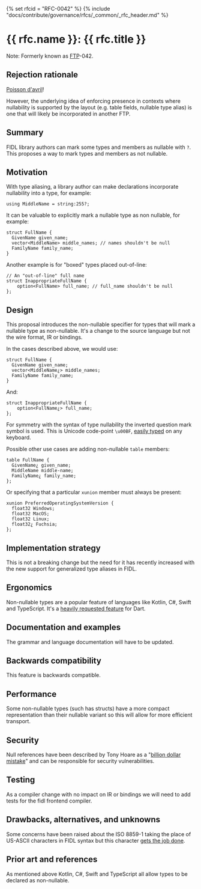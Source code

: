 {% set rfcid = "RFC-0042" %}
{% include "docs/contribute/governance/rfcs/_common/_rfc_header.md" %}
# {{ rfc.name }}: {{ rfc.title }}
<!-- SET the `rfcid` VAR ABOVE. DO NOT EDIT ANYTHING ELSE ABOVE THIS LINE. -->

Note: Formerly known as [FTP](../deprecated-ftp-process.md)-042.

## Rejection rationale

[Poisson d'avril][april-fools]!

However, the underlying idea of enforcing presence in contexts where
nullability is supported by the layout (e.g. table fields, nullable type
alias) is one that will likely be incorporated in another FTP.

## Summary

FIDL library authors can mark some types and members as nullable with `?`.
This proposes a way to mark types and members as not nullable.

## Motivation

With type aliasing, a library author can make declarations incorporate
nullability into a type, for example:

```fidl
using MiddleName = string:255?;
```

It can be valuable to explicitly mark a nullable type as non nullable,
for example:

```fidl
struct FullName {
  GivenName given_name;
  vector<MiddleName> middle_names; // names shouldn't be null
  FamilyName family_name;
}
```

Another example is for "boxed" types placed out-of-line:

```fidl
// An "out-of-line" full name
struct InappropriateFullName {
    option<FullName> full_name; // full_name shouldn't be null
};
```

## Design

This proposal introduces the non-nullable specifier for types that will mark
a nullable type as non-nullable.
It's a change to the source language but not the wire format, IR or bindings.

In the cases described above, we would use:

```fidl
struct FullName {
  GivenName given_name;
  vector<MiddleName¿> middle_names;
  FamilyName family_name;
}
```

And:

```fidl
struct InappropriateFullName {
    option<FullName¿> full_name;
};
```

For symmetry with the syntax of type nullability the inverted question mark
symbol is used.
This is Unicode code-point `\u00BF`, [easily typed] on any keyboard.

Possible other use cases are adding non-nullable `table` members:

```fidl
table FullName {
  GivenName¿ given_name;
  MiddleName middle-name;
  FamilyName¿ family_name;
};
```

Or specifying that a particular `xunion` member must always be present:

```fidl
xunion PreferredOperatingSystemVersion {
  float32 Windows;
  float32 MacOS;
  float32 Linux;
  float32¿ Fuchsia;
};
```

## Implementation strategy

This is not a breaking change but the need for it has recently increased with
the new support for generalized type aliases in FIDL.

## Ergonomics

Non-nullable types are a popular feature of languages like Kotlin, C#, Swift
and TypeScript.
It's a [heavily requested feature](https://github.com/dart-lang/sdk/issues/22)
for Dart.

## Documentation and examples

The grammar and language documentation will have to be updated.

## Backwards compatibility

This feature is backwards compatible.

## Performance

Some non-nullable types (such has structs) have a more compact representation
than their nullable variant so this will allow for more efficient transport.

## Security

Null references have been described by Tony Hoare as a
"[billion dollar mistake]" and can be responsible for security
vulnerabilities.

## Testing

As a compiler change with no impact on IR or bindings we will need to add
tests for the fidl frontend compiler.

## Drawbacks, alternatives, and unknowns

Some concerns have been raised about the ISO 8859-1 taking the place of
US-ASCII characters in FIDL syntax but this character
[gets the job done].

## Prior art and references

As mentioned above Kotlin, C#, Swift and TypeScript all allow types to be
declared as non-nullable.

<!-- xrefs -->
[april-fools]: https://fr.wikipedia.org/wiki/Poisson_d%27avril
[easily typed]: https://en.wikipedia.org/wiki/Inverted_question_and_exclamation_marks#GNU/Linux
[heavily requested feature]: https://github.com/dart-lang/sdk/issues/22
[billion dollar mistake]: https://www.infoq.com/presentations/Null-References-The-Billion-Dollar-Mistake-Tony-Hoare
[gets the job done]: https://www.youtube.com/watch?v=6_35a7sn6ds
